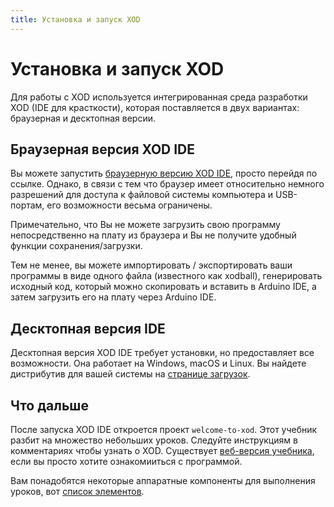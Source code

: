 ```yaml
---
title: Установка и запуск XOD
---
```


# Установка и запуск XOD

Для работы с XOD используется интегрированная среда разработки XOD (IDE для
красткости), которая поставляется в двух вариантах: браузерная и десктопная версии.

## Браузерная версия XOD IDE

Вы можете запустить [браузерную версию XOD IDE](/ide/), просто перейдя по ссылке.
Однако, в связи с тем что браузер имеет относительно немного разрешений для доступа к
файловой системы компьютера и USB-портам, его возможности весьма ограничены.

Примечательно, что Вы не можете загрузить свою программу непосредственно на плату
из браузера и Вы не получите удобный функции сохранения/загрузки.

Тем не менее, вы можете импортировать / экспортировать ваши программы в виде одного файла (известного как xodball), 
генерировать исходный код, который можно скопировать и вставить в Arduino IDE, а затем загрузить его на плату через Arduino IDE.

## Десктопная версия IDE

Десктопная версия XOD IDE требует установки, но предоставляет все возможности. 
Она работает на Windows, macOS и Linux. Вы найдете дистрибутив для вашей системы на 
[странице загрузок](/downloads/).

## Что дальше

После запуска XOD IDE откроется проект `welcome-to-xod`. 
Этот учебник разбит на множество небольших уроков. Следуйте инструкциям в комментариях
чтобы узнать о XOD. Существует [веб-версия учебника](../01-hello/), если вы просто хотите ознакомииться с программой.

Вам понадобятся некоторые аппаратные компоненты для выполнения уроков, вот [список элементов](../required-hardware/).
